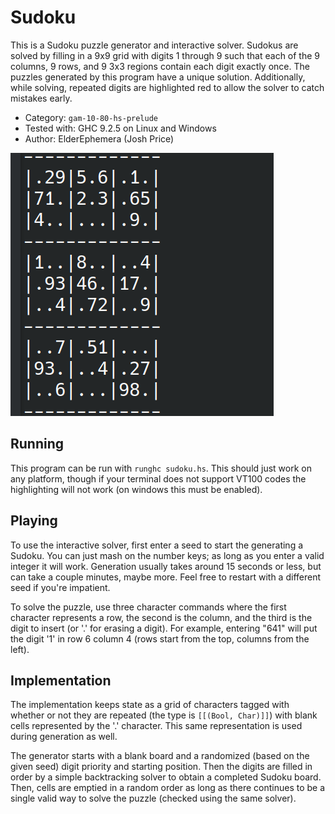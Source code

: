 # Sudoku

This is a Sudoku puzzle generator and interactive solver. Sudokus are solved by
filling in a 9x9 grid with digits 1 through 9 such that each of the 9 columns, 9
rows, and 9 3x3 regions contain each digit exactly once. The puzzles generated
by this program have a unique solution. Additionally, while solving, repeated
digits are highlighted red to allow the solver to catch mistakes early.

* Category: `gam-10-80-hs-prelude`
* Tested with: GHC 9.2.5 on Linux and Windows
* Author: ElderEphemera (Josh Price)

![A sudoku displayed in a terminal](sudoku.png)

## Running

This program can be run with `runghc sudoku.hs`. This should just work on any
platform, though if your terminal does not support VT100 codes the highlighting
will not work (on windows this must be enabled).

## Playing

To use the interactive solver, first enter a seed to start the generating a
Sudoku. You can just mash on the number keys; as long as you enter a valid
integer it will work. Generation usually takes around 15 seconds or less, but
can take a couple minutes, maybe more. Feel free to restart with a different
seed if you're impatient.

To solve the puzzle, use three character commands where the first character
represents a row, the second is the column, and the third is the digit to insert
(or '.' for erasing a digit). For example, entering "641" will put the digit '1'
in row 6 column 4 (rows start from the top, columns from the left).

## Implementation

The implementation keeps state as a grid of characters tagged with whether or
not they are repeated (the type is `[[(Bool, Char)]]`) with blank cells
represented by the '.' character. This same representation is used during
generation as well.

The generator starts with a blank board and a randomized (based on the given
seed) digit priority and starting position. Then the digits are filled in order
by a simple backtracking solver to obtain a completed Sudoku board. Then, cells
are emptied in a random order as long as there continues to be a single valid
way to solve the puzzle (checked using the same solver).
